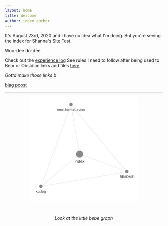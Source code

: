 ```yaml
---
layout: home
title: Welcome
author: index author
---
```


It's August 23rd, 2020 and I have no idea what I'm doing. But you're seeing the index for Shanna's Site Test.

Woo-dee do-dee

Check out the [experience log](site_notes/xp_log.md)
See rules I need to follow after being used to Bear or Obsidian links and files [here](site_notes/new_format_rules.md)

*Gotta make those links b*

[blag poost](_posts/2018-09-12-my-first-post.md)

---



<p align="center">
  <img align="center" width="350" src="attachments/20200823170128_graph.png">
</p>
<br>
<p align="center">
  <i>Look at the little bebe graph</i>
</p>
